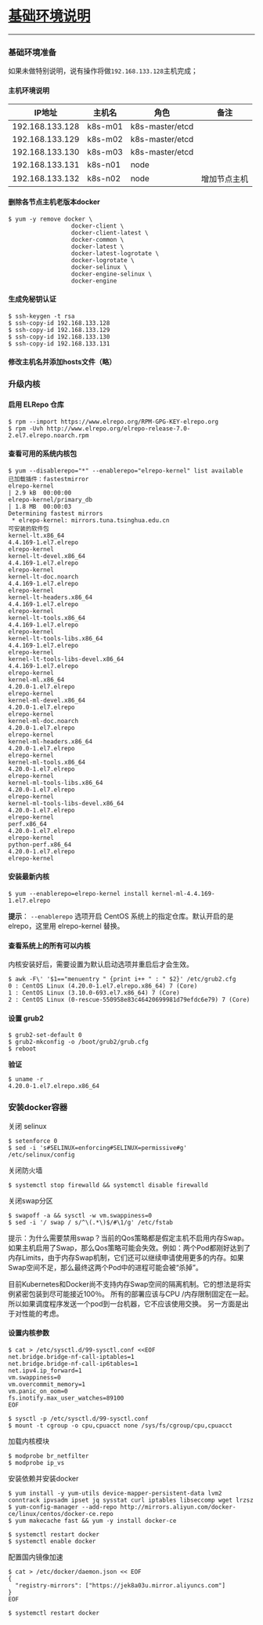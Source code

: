 <!-- toc -->
# <u>基础环境说明</u>
---
### 基础环境准备
如果未做特别说明，说有操作将做`192.168.133.128`主机完成；
#### 主机环境说明
| IP地址          | 主机名  | 角色            | 备注 |
| --------------- | ------- | --------------- | ------------ |
| 192.168.133.128 | k8s-m01 | k8s-master/etcd |              |
| 192.168.133.129 | k8s-m02 | k8s-master/etcd |              |
| 192.168.133.130 | k8s-m03 | k8s-master/etcd |              |
| 192.168.133.131 | k8s-n01 | node            |              |
| 192.168.133.132 | k8s-n02 | node            |增加节点主机   |
#### 删除各节点主机老版本docker
```
$ yum -y remove docker \
                  docker-client \
                  docker-client-latest \
                  docker-common \
                  docker-latest \
                  docker-latest-logrotate \
                  docker-logrotate \
                  docker-selinux \
                  docker-engine-selinux \
                  docker-engine
```
#### 生成免秘钥认证
```
$ ssh-keygen -t rsa
$ ssh-copy-id 192.168.133.128
$ ssh-copy-id 192.168.133.129
$ ssh-copy-id 192.168.133.130
$ ssh-copy-id 192.168.133.131
```
#### 修改主机名并添加hosts文件（略）

### 升级内核
#### 启用 ELRepo 仓库
```
$ rpm --import https://www.elrepo.org/RPM-GPG-KEY-elrepo.org
$ rpm -Uvh http://www.elrepo.org/elrepo-release-7.0-2.el7.elrepo.noarch.rpm
```
#### 查看可用的系统内核包
```
$ yum --disablerepo="*" --enablerepo="elrepo-kernel" list available
已加载插件：fastestmirror
elrepo-kernel                                                                                                                                                                               | 2.9 kB  00:00:00     
elrepo-kernel/primary_db                                                                                                                                                                    | 1.8 MB  00:00:03     
Determining fastest mirrors
 * elrepo-kernel: mirrors.tuna.tsinghua.edu.cn
可安装的软件包
kernel-lt.x86_64                                                                                         4.4.169-1.el7.elrepo                                                                         elrepo-kernel
kernel-lt-devel.x86_64                                                                                   4.4.169-1.el7.elrepo                                                                         elrepo-kernel
kernel-lt-doc.noarch                                                                                     4.4.169-1.el7.elrepo                                                                         elrepo-kernel
kernel-lt-headers.x86_64                                                                                 4.4.169-1.el7.elrepo                                                                         elrepo-kernel
kernel-lt-tools.x86_64                                                                                   4.4.169-1.el7.elrepo                                                                         elrepo-kernel
kernel-lt-tools-libs.x86_64                                                                              4.4.169-1.el7.elrepo                                                                         elrepo-kernel
kernel-lt-tools-libs-devel.x86_64                                                                        4.4.169-1.el7.elrepo                                                                         elrepo-kernel
kernel-ml.x86_64                                                                                         4.20.0-1.el7.elrepo                                                                          elrepo-kernel
kernel-ml-devel.x86_64                                                                                   4.20.0-1.el7.elrepo                                                                          elrepo-kernel
kernel-ml-doc.noarch                                                                                     4.20.0-1.el7.elrepo                                                                          elrepo-kernel
kernel-ml-headers.x86_64                                                                                 4.20.0-1.el7.elrepo                                                                          elrepo-kernel
kernel-ml-tools.x86_64                                                                                   4.20.0-1.el7.elrepo                                                                          elrepo-kernel
kernel-ml-tools-libs.x86_64                                                                              4.20.0-1.el7.elrepo                                                                          elrepo-kernel
kernel-ml-tools-libs-devel.x86_64                                                                        4.20.0-1.el7.elrepo                                                                          elrepo-kernel
perf.x86_64                                                                                              4.20.0-1.el7.elrepo                                                                          elrepo-kernel
python-perf.x86_64                                                                                       4.20.0-1.el7.elrepo                                                                          elrepo-kernel
```
#### 安装最新内核
```
$ yum --enablerepo=elrepo-kernel install kernel-ml-4.4.169-1.el7.elrepo
```
**提示**： `--enablerepo` 选项开启 CentOS 系统上的指定仓库。默认开启的是 elrepo，这里用 elrepo-kernel 替换。

#### 查看系统上的所有可以内核
内核安装好后，需要设置为默认启动选项并重启后才会生效。
```
$ awk -F\' '$1=="menuentry " {print i++ " : " $2}' /etc/grub2.cfg
0 : CentOS Linux (4.20.0-1.el7.elrepo.x86_64) 7 (Core)
1 : CentOS Linux (3.10.0-693.el7.x86_64) 7 (Core)
2 : CentOS Linux (0-rescue-550958e83c46420699981d79efdc6e79) 7 (Core)
```
#### 设置 grub2
```
$ grub2-set-default 0
$ grub2-mkconfig -o /boot/grub2/grub.cfg
$ reboot
```
**验证**
```
$ uname -r
4.20.0-1.el7.elrepo.x86_64
```
### 安装docker容器
关闭 selinux
```
$ setenforce 0
$ sed -i 's#SELINUX=enforcing#SELINUX=permissive#g' /etc/selinux/config
```
关闭防火墙
```
$ systemctl stop firewalld && systemctl disable firewalld
```
关闭swap分区
```
$ swapoff -a && sysctl -w vm.swappiness=0
$ sed -i '/ swap / s/^\(.*\)$/#\1/g' /etc/fstab
```
提示：为什么需要禁用swap？当前的Qos策略都是假定主机不启用内存Swap。如果主机启用了Swap，那么Qos策略可能会失效。例如：两个Pod都刚好达到了内存Limits，由于内存Swap机制，它们还可以继续申请使用更多的内存。如果Swap空间不足，那么最终这两个Pod中的进程可能会被“杀掉”。  
  
目前Kubernetes和Docker尚不支持内存Swap空间的隔离机制。它的想法是将实例紧密包装到尽可能接近100％。 所有的部署应该与CPU /内存限制固定在一起。 所以如果调度程序发送一个pod到一台机器，它不应该使用交换。 另一方面是出于对性能的考虑。
#### 设置内核参数
```
$ cat > /etc/sysctl.d/99-sysctl.conf <<EOF
net.bridge.bridge-nf-call-iptables=1
net.bridge.bridge-nf-call-ip6tables=1
net.ipv4.ip_forward=1
vm.swappiness=0
vm.overcommit_memory=1
vm.panic_on_oom=0
fs.inotify.max_user_watches=89100
EOF

$ sysctl -p /etc/sysctl.d/99-sysctl.conf
$ mount -t cgroup -o cpu,cpuacct none /sys/fs/cgroup/cpu,cpuacct
```
加载内核模块
```
$ modprobe br_netfilter
$ modprobe ip_vs
```
安装依赖并安装docker
```
$ yum install -y yum-utils device-mapper-persistent-data lvm2 conntrack ipvsadm ipset jq sysstat curl iptables libseccomp wget lrzsz
$ yum-config-manager --add-repo http://mirrors.aliyun.com/docker-ce/linux/centos/docker-ce.repo
$ yum makecache fast && yum -y install docker-ce

$ systemctl restart docker
$ systemctl enable docker
```
配置国内镜像加速
```
$ cat > /etc/docker/daemon.json << EOF
{
  "registry-mirrors": ["https://jek8a03u.mirror.aliyuncs.com"]
}
EOF

$ systemctl restart docker
```
